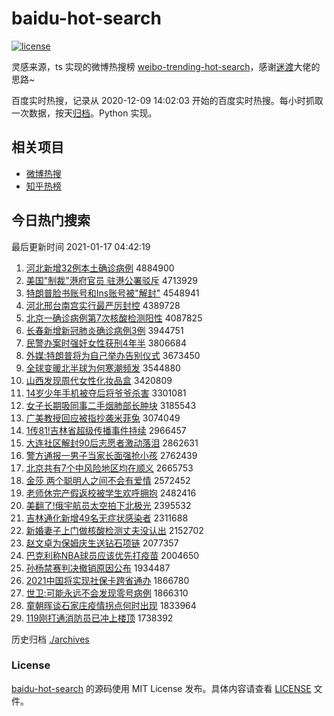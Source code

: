 # baidu-hot-search

[![license](https://img.shields.io/github/license/Arrackisarookie/baidu-hot-search)](https://github.com/Arrackisarookie/baidu-hot-search/blob/master/LICENSE)

灵感来源，ts 实现的微博热搜榜 [weibo-trending-hot-search](https://github.com/justjavac/weibo-trending-hot-search)，感谢[迷渡](https://github.com/justjavac)大佬的思路~

百度实时热搜，记录从 2020-12-09 14:02:03 开始的百度实时热搜。每小时抓取一次数据，按天[归档](./archives)。Python 实现。

## 相关项目
+ [微博热搜](https://github.com/Arrackisarookie/weibo-hot-search)
+ [知乎热榜](https://github.com/Arrackisarookie/zhihu-top-search)

## 今日热门搜索

<!-- Rank Begin -->

最后更新时间 2021-01-17 04:42:19

1. [河北新增32例本土确诊病例](http://www.baidu.com/baidu?cl=3&tn=SE_baiduhomet8_jmjb7mjw&rsv_dl=fyb_top&fr=top1000&wd=%BA%D3%B1%B1%D0%C2%D4%F632%C0%FD%B1%BE%CD%C1%C8%B7%D5%EF%B2%A1%C0%FD) 4884900
1. [美国"制裁"港府官员 驻港公署驳斥](http://www.baidu.com/baidu?cl=3&tn=SE_baiduhomet8_jmjb7mjw&rsv_dl=fyb_top&fr=top1000&wd=%C3%C0%B9%FA%22%D6%C6%B2%C3%22%B8%DB%B8%AE%B9%D9%D4%B1%20%D7%A4%B8%DB%B9%AB%CA%F0%B2%B5%B3%E2) 4713929
1. [特朗普脸书账号和Ins账号被"解封"](http://www.baidu.com/baidu?cl=3&tn=SE_baiduhomet8_jmjb7mjw&rsv_dl=fyb_top&fr=top1000&wd=%CC%D8%C0%CA%C6%D5%C1%B3%CA%E9%D5%CB%BA%C5%BA%CDIns%D5%CB%BA%C5%B1%BB%22%BD%E2%B7%E2%22) 4548941
1. [河北邢台南宫实行最严厉封控](http://www.baidu.com/baidu?cl=3&tn=SE_baiduhomet8_jmjb7mjw&rsv_dl=fyb_top&fr=top1000&wd=%BA%D3%B1%B1%D0%CF%CC%A8%C4%CF%B9%AC%CA%B5%D0%D0%D7%EE%D1%CF%C0%F7%B7%E2%BF%D8) 4389728
1. [北京一确诊病例第7次核酸检测阳性](http://www.baidu.com/baidu?cl=3&tn=SE_baiduhomet8_jmjb7mjw&rsv_dl=fyb_top&fr=top1000&wd=%B1%B1%BE%A9%D2%BB%C8%B7%D5%EF%B2%A1%C0%FD%B5%DA7%B4%CE%BA%CB%CB%E1%BC%EC%B2%E2%D1%F4%D0%D4) 4087825
1. [长春新增新冠肺炎确诊病例3例](http://www.baidu.com/baidu?cl=3&tn=SE_baiduhomet8_jmjb7mjw&rsv_dl=fyb_top&fr=top1000&wd=%B3%A4%B4%BA%D0%C2%D4%F6%D0%C2%B9%DA%B7%CE%D1%D7%C8%B7%D5%EF%B2%A1%C0%FD3%C0%FD) 3944751
1. [民警办案时强奸女性获刑4年半](http://www.baidu.com/baidu?cl=3&tn=SE_baiduhomet8_jmjb7mjw&rsv_dl=fyb_top&fr=top1000&wd=%C3%F1%BE%AF%B0%EC%B0%B8%CA%B1%C7%BF%BC%E9%C5%AE%D0%D4%BB%F1%D0%CC4%C4%EA%B0%EB) 3806684
1. [外媒:特朗普将为自己举办告别仪式](http://www.baidu.com/baidu?cl=3&tn=SE_baiduhomet8_jmjb7mjw&rsv_dl=fyb_top&fr=top1000&wd=%CD%E2%C3%BD%3A%CC%D8%C0%CA%C6%D5%BD%AB%CE%AA%D7%D4%BC%BA%BE%D9%B0%EC%B8%E6%B1%F0%D2%C7%CA%BD) 3673450
1. [全球变暖北半球为何寒潮频发](http://www.baidu.com/baidu?cl=3&tn=SE_baiduhomet8_jmjb7mjw&rsv_dl=fyb_top&fr=top1000&wd=%C8%AB%C7%F2%B1%E4%C5%AF%B1%B1%B0%EB%C7%F2%CE%AA%BA%CE%BA%AE%B3%B1%C6%B5%B7%A2) 3544880
1. [山西发现周代女性化妆品盒](http://www.baidu.com/baidu?cl=3&tn=SE_baiduhomet8_jmjb7mjw&rsv_dl=fyb_top&fr=top1000&wd=%C9%BD%CE%F7%B7%A2%CF%D6%D6%DC%B4%FA%C5%AE%D0%D4%BB%AF%D7%B1%C6%B7%BA%D0) 3420809
1. [14岁少年手机被夺后将爷爷杀害](http://www.baidu.com/baidu?cl=3&tn=SE_baiduhomet8_jmjb7mjw&rsv_dl=fyb_top&fr=top1000&wd=14%CB%EA%C9%D9%C4%EA%CA%D6%BB%FA%B1%BB%B6%E1%BA%F3%BD%AB%D2%AF%D2%AF%C9%B1%BA%A6) 3301081
1. [女子长期吸同事二手烟肺部长肿块](http://www.baidu.com/baidu?cl=3&tn=SE_baiduhomet8_jmjb7mjw&rsv_dl=fyb_top&fr=top1000&wd=%C5%AE%D7%D3%B3%A4%C6%DA%CE%FC%CD%AC%CA%C2%B6%FE%CA%D6%D1%CC%B7%CE%B2%BF%B3%A4%D6%D7%BF%E9) 3185543
1. [广美教授回应被指抄袭米菲兔](http://www.baidu.com/baidu?cl=3&tn=SE_baiduhomet8_jmjb7mjw&rsv_dl=fyb_top&fr=top1000&wd=%B9%E3%C3%C0%BD%CC%CA%DA%BB%D8%D3%A6%B1%BB%D6%B8%B3%AD%CF%AE%C3%D7%B7%C6%CD%C3) 3074049
1. [1传81!吉林省超级传播事件持续](http://www.baidu.com/baidu?cl=3&tn=SE_baiduhomet8_jmjb7mjw&rsv_dl=fyb_top&fr=top1000&wd=1%B4%AB81%21%BC%AA%C1%D6%CA%A1%B3%AC%BC%B6%B4%AB%B2%A5%CA%C2%BC%FE%B3%D6%D0%F8) 2966457
1. [大连社区解封90后志愿者激动落泪](http://www.baidu.com/baidu?cl=3&tn=SE_baiduhomet8_jmjb7mjw&rsv_dl=fyb_top&fr=top1000&wd=%B4%F3%C1%AC%C9%E7%C7%F8%BD%E2%B7%E290%BA%F3%D6%BE%D4%B8%D5%DF%BC%A4%B6%AF%C2%E4%C0%E1) 2862631
1. [警方通报一男子当家长面强抢小孩](http://www.baidu.com/baidu?cl=3&tn=SE_baiduhomet8_jmjb7mjw&rsv_dl=fyb_top&fr=top1000&wd=%BE%AF%B7%BD%CD%A8%B1%A8%D2%BB%C4%D0%D7%D3%B5%B1%BC%D2%B3%A4%C3%E6%C7%BF%C7%C0%D0%A1%BA%A2) 2762439
1. [北京共有7个中风险地区均在顺义](http://www.baidu.com/baidu?cl=3&tn=SE_baiduhomet8_jmjb7mjw&rsv_dl=fyb_top&fr=top1000&wd=%B1%B1%BE%A9%B9%B2%D3%D07%B8%F6%D6%D0%B7%E7%CF%D5%B5%D8%C7%F8%BE%F9%D4%DA%CB%B3%D2%E5) 2665753
1. [金莎 两个聪明人之间不会有爱情](http://www.baidu.com/baidu?cl=3&tn=SE_baiduhomet8_jmjb7mjw&rsv_dl=fyb_top&fr=top1000&wd=%BD%F0%C9%AF%20%C1%BD%B8%F6%B4%CF%C3%F7%C8%CB%D6%AE%BC%E4%B2%BB%BB%E1%D3%D0%B0%AE%C7%E9) 2572452
1. [老师休完产假返校被学生欢呼拥抱](http://www.baidu.com/baidu?cl=3&tn=SE_baiduhomet8_jmjb7mjw&rsv_dl=fyb_top&fr=top1000&wd=%C0%CF%CA%A6%D0%DD%CD%EA%B2%FA%BC%D9%B7%B5%D0%A3%B1%BB%D1%A7%C9%FA%BB%B6%BA%F4%D3%B5%B1%A7) 2482416
1. [美翻了!俄宇航员太空拍下北极光](http://www.baidu.com/baidu?cl=3&tn=SE_baiduhomet8_jmjb7mjw&rsv_dl=fyb_top&fr=top1000&wd=%C3%C0%B7%AD%C1%CB%21%B6%ED%D3%EE%BA%BD%D4%B1%CC%AB%BF%D5%C5%C4%CF%C2%B1%B1%BC%AB%B9%E2) 2395532
1. [吉林通化新增49名无症状感染者](http://www.baidu.com/baidu?cl=3&tn=SE_baiduhomet8_jmjb7mjw&rsv_dl=fyb_top&fr=top1000&wd=%BC%AA%C1%D6%CD%A8%BB%AF%D0%C2%D4%F649%C3%FB%CE%DE%D6%A2%D7%B4%B8%D0%C8%BE%D5%DF) 2311688
1. [新婚妻子上门做核酸检测丈夫没认出](http://www.baidu.com/baidu?cl=3&tn=SE_baiduhomet8_jmjb7mjw&rsv_dl=fyb_top&fr=top1000&wd=%D0%C2%BB%E9%C6%DE%D7%D3%C9%CF%C3%C5%D7%F6%BA%CB%CB%E1%BC%EC%B2%E2%D5%C9%B7%F2%C3%BB%C8%CF%B3%F6) 2152702
1. [赵文卓为保姆庆生送钻石项链](http://www.baidu.com/baidu?cl=3&tn=SE_baiduhomet8_jmjb7mjw&rsv_dl=fyb_top&fr=top1000&wd=%D5%D4%CE%C4%D7%BF%CE%AA%B1%A3%C4%B7%C7%EC%C9%FA%CB%CD%D7%EA%CA%AF%CF%EE%C1%B4) 2077357
1. [巴克利称NBA球员应该优先打疫苗](http://www.baidu.com/baidu?cl=3&tn=SE_baiduhomet8_jmjb7mjw&rsv_dl=fyb_top&fr=top1000&wd=%B0%CD%BF%CB%C0%FB%B3%C6NBA%C7%F2%D4%B1%D3%A6%B8%C3%D3%C5%CF%C8%B4%F2%D2%DF%C3%E7) 2004650
1. [孙杨禁赛判决撤销原因公布](http://www.baidu.com/baidu?cl=3&tn=SE_baiduhomet8_jmjb7mjw&rsv_dl=fyb_top&fr=top1000&wd=%CB%EF%D1%EE%BD%FB%C8%FC%C5%D0%BE%F6%B3%B7%CF%FA%D4%AD%D2%F2%B9%AB%B2%BC) 1934487
1. [2021中国将实现社保卡跨省通办](http://www.baidu.com/baidu?cl=3&tn=SE_baiduhomet8_jmjb7mjw&rsv_dl=fyb_top&fr=top1000&wd=2021%D6%D0%B9%FA%BD%AB%CA%B5%CF%D6%C9%E7%B1%A3%BF%A8%BF%E7%CA%A1%CD%A8%B0%EC) 1866780
1. [世卫:可能永远不会发现零号病例](http://www.baidu.com/baidu?cl=3&tn=SE_baiduhomet8_jmjb7mjw&rsv_dl=fyb_top&fr=top1000&wd=%CA%C0%CE%C0%3A%BF%C9%C4%DC%D3%C0%D4%B6%B2%BB%BB%E1%B7%A2%CF%D6%C1%E3%BA%C5%B2%A1%C0%FD) 1866310
1. [童朝晖谈石家庄疫情拐点何时出现](http://www.baidu.com/baidu?cl=3&tn=SE_baiduhomet8_jmjb7mjw&rsv_dl=fyb_top&fr=top1000&wd=%CD%AF%B3%AF%EA%CD%CC%B8%CA%AF%BC%D2%D7%AF%D2%DF%C7%E9%B9%D5%B5%E3%BA%CE%CA%B1%B3%F6%CF%D6) 1833964
1. [119刚打通消防员已冲上楼顶](http://www.baidu.com/baidu?cl=3&tn=SE_baiduhomet8_jmjb7mjw&rsv_dl=fyb_top&fr=top1000&wd=119%B8%D5%B4%F2%CD%A8%CF%FB%B7%C0%D4%B1%D2%D1%B3%E5%C9%CF%C2%A5%B6%A5) 1738392
<!-- Rank End -->

历史归档 [./archives](./archives)

### License

[baidu-hot-search](https://github.com/Arrackisarookie/baidu-hot-search) 的源码使用 MIT License 发布。具体内容请查看 [LICENSE](./LICENSE) 文件。
